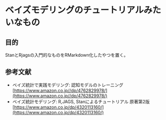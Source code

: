 # ベイズモデリングのチュートリアルみたいなもの

## 目的

StanとRjagsの入門的なものをRMarkdown化したやつを置く。

## 


## 参考文献

- ベイズ統計で実践モデリング: 認知モデルのトレーニング  
  [https://www.amazon.co.jp//dp/4762829978/](https://www.amazon.co.jp//dp/4762829978/)
- ベイズ統計モデリング: R,JAGS, Stanによるチュートリアル 原著第2版  
  [https://www.amazon.co.jp/dp/4320113160/](https://www.amazon.co.jp/dp/4320113160/)
  
